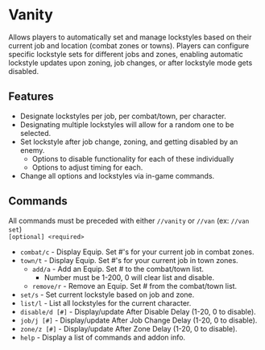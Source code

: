 # Vanity
Allows players to automatically set and manage lockstyles based on their current job and location (combat zones or towns). Players can configure specific lockstyle sets for different jobs and zones, enabling automatic lockstyle updates upon zoning, job changes, or after lockstyle mode gets disabled.

## Features
 - Designate lockstyles per job, per combat/town, per character.
 - Designating multiple lockstyles will allow for a random one to be selected.
 - Set lockstyle after job change, zoning, and getting disabled by an enemy.
   - Options to disable functionality for each of these individually
   - Options to adjust timing for each.
 - Change all options and lockstyles via in-game commands.

## Commands
All commands must be preceded with either `//vanity` or `//van` (ex: `//van set`)  
`[optional] <required>`
 - `combat/c` - Display Equip. Set #\'s for your current job in combat zones.
 - `town/t` - Display Equip. Set #\'s for your current job in town zones.
   - `add/a` - Add an Equip. Set # to the combat/town list.
     - Number must be 1-200, 0 will clear list and disable.
   - `remove/r` - Remove an Equip. Set # from the combat/town list.
 - `set/s` - Set current lockstyle based on job and zone.
 - `list/l` - List all lockstyles for the current character.
 - `disable/d [#]` - Display/update After Disable Delay (1-20, 0 to disable).
 - `job/j [#]` - Display/update After Job Change Delay (1-20, 0 to disable).
 - `zone/z [#]` - Display/update After Zone Delay (1-20, 0 to disable).
 - `help` - Display a list of commands and addon info.
